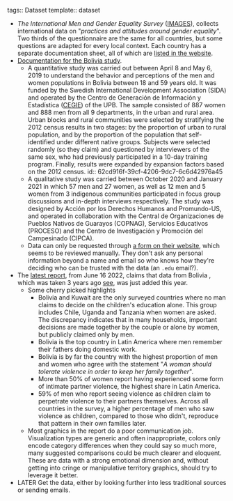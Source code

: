 tags:: Dataset
template:: dataset

- _The International Men and Gender Equality Survey_ ([IMAGES](https://www.menandgendersurvey.org/)), collects international data on "_practices and attitudes around gender equality_". Two thirds of the questionnaire are the same for all countries, but some questions are adapted for every local context. Each country has a separate documentation sheet, all of which are [listed in the website](https://www.menandgendersurvey.org/study-notes/).
- [Documentation for the Bolivia study](https://www.menandgendersurvey.org/wp-content/uploads/2022/06/Bolivia_CountryProfile.pdf).
	- A quantitative study was carried out between April 8 and May 6, 2019 to understand the behavior and perceptions of the men and women populations in Bolivia between 18 and 59 years old. It was funded by the Swedish International Development Association (SIDA) and operated by the Centro de Generación de Información y Estadística ([CEGIE](https://www.upb.edu/es/centros-investigacion/cegie-investigadores)) of the UPB. The sample consisted of 887 women and 888 men from all 9 departments, in the urban and rural area. Urban blocks and rural communities were selected by stratifying the 2012 census results in two stages: by the proportion of urban to rural population, and by the proportion of the population that self-identified under different native groups. Subjects were selected randomly (so they claim) and questioned by interviewers of the same sex, who had previously participated in a 10-day training program. Finally, results were expanded by expansion factors based on the 2012 census.
	  id:: 62cd916f-39cf-4206-9dc7-6c6d42976a45
	- A qualitative study was carried between October 2020 and January 2021 in which 57 men and 27 women, as well as 12 men and 5 women from 3 indigenous communities participated in focus group discussions and in-depth interviews respectively. The study was designed by Acción por los Derechos Humanos and Promundo-US, and operated in collaboration with the Central de Organizaciones de Pueblos Nativos de Guarayos (COPNAG), Servicios Educativos (PROCESO) and the Centro de Investigación y Promoción del Campesinado (CIPCA).
	- Data can only be requested through [a form on their website](https://www.menandgendersurvey.org/request-data-access/), which seems to be reviewed manually. They don't ask any personal information beyond a name and email so who knows how they're deciding who can be trusted with the data (an `.edu` email?).
- The [latest report](https://www.unfpa.org/sites/default/files/pub-pdf/International%20Men%20%26%20Gender%20Equality%20Survey%20%28IMAGES%29%20Global%20Report%202022_EN.pdf), from June 16 2022, claims that data from Bolivia , which was taken 3 years ago [see](((62cd916f-39cf-4206-9dc7-6c6d42976a45))), was just added this year.
	- Some cherry picked highlights
		- Bolivia and Kuwait are the only surveyed countries where no man claims to decide on the children's education alone. This group includes Chile, Uganda and Tanzania when women are asked. The discrepancy indicates that in many households, important decisions are made together by the couple or alone by women, but publicly claimed only by men.
		- Bolivia is the top country in Latin America where men remember their fathers doing domestic work.
		- Bolivia is by far the country with the highest proportion of men and women who agree with the statement "_A woman should tolerate violence in order to keep her family together_".
		- More than 50% of women report having experienced some form of intimate partner violence, the highest share in Latin America.
		- 59% of men who report seeing violence as children claim to perpetrate violence to their partners themselves. Across all countries in the survey, a higher percentage of men who saw violence as children, compared to those who didn't, reproduce that pattern in their own families later.
	- Most graphics in the report do a poor communication job. Visualization types are generic and often inappropriate, colors only encode category differences when they could say so much more, many suggested comparisons could be much clearer and eloquent. These are data with a strong emotional dimension and, without getting into cringe or manipulative territory graphics, should try to leverage it better.
- LATER Get the data, either by looking further into less traditional sources or sending emails.